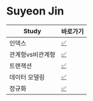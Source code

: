 # Suyeon Jin

|Study|바로가기|
|---|---|
|인덱스|[:white_check_mark:](../jsy/index.md)|
|관계형vs비관계형|[:white_check_mark:](../jsy/db.md)|
|트랜잭션|[:white_check_mark:](../jsy/transaction.md)|
|데이터 모델링|[:white_check_mark:](../jsy/modeling.md)|
|정규화|[:white_check_mark:](../jsy/normalization.md)|